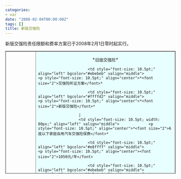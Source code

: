 ```yaml
---
categories:
- var
date: "2008-02-04T00:00:00Z"
tags: []
title: 新版交强险
---
```


<html>
<table style="font-size: 10.5pt; width: 540px; height: 389px;" border="1" cellpadding="0" cellspacing="0" height="389" width="540"><tbody><td style="font-size: 10.5pt; width: 80px; height: 20px;" align="left" valign="middle"> &nbsp;             <td style="font-size: 10.5pt; height: 30px;" align="left" bgcolor="#e8ffff" valign="middle">             <p style="font-size: 10.5pt;" align="center">*<font size="2">旧版交强险</font>*

                          <td style="font-size: 10.5pt;" align="left" bgcolor="#ebebeb" valign="middle">             <p style="font-size: 10.5pt;" align="center">*<font size="2">交强险听证方案</font>*

                          <td style="font-size: 10.5pt;" align="left" bgcolor="#ffffd2" valign="middle">             <p style="font-size: 10.5pt;" align="center">*<font size="2">新版交强险</font>*

                      |
                      <td style="font-size: 10.5pt; width: 80px;" align="left" valign="middle">             <p style="font-size: 10.5pt;" align="center">*<font size="2">6座以下家庭自用汽车交强险保费</font>*

                          <td style="font-size: 10.5pt;" align="left" bgcolor="#e8ffff" valign="middle">             <p style="font-size: 10.5pt;" align="center"><font size="2">1050元/年</font>

                          <td style="font-size: 10.5pt;" align="left" bgcolor="#ebebeb" valign="middle">             <p style="font-size: 10.5pt;" align="center"><font size="2">950元/年</font>

                          <td style="font-size: 10.5pt;" align="left" bgcolor="#ffffd2" valign="middle">             <p style="font-size: 10.5pt;" align="center"><font size="2">950元/年</font>

                      |
                      <td style="font-size: 10.5pt;" align="left" valign="middle">             <p style="font-size: 10.5pt;" align="center">*<font size="2">责任限额</font>*

                          <td style="font-size: 10.5pt; height: 30px;" align="left" bgcolor="#e8ffff" valign="middle">             <p style="font-size: 10.5pt;" align="center"><font size="2">6万</font>

                          <td style="font-size: 10.5pt;" align="left" bgcolor="#ebebeb" valign="middle">             <p style="font-size: 10.5pt;" align="center"><font size="2">12万</font>

                          <td style="font-size: 10.5pt;" align="left" bgcolor="#ffffd2" valign="middle">             <p style="font-size: 10.5pt;" align="center"><font size="2">12.2万</font>

                      |
                      <td style="font-size: 10.5pt; width: 80px;" align="left" valign="middle">             <p style="font-size: 10.5pt;" align="center">*<font size="2">机动车在道路交通事故中<font style="font-size: 10.5pt;" color="#ff0000">有责任</font>的赔偿限额</font>*

                          <td style="font-size: 10.5pt;" align="left" bgcolor="#e8ffff" valign="middle">             <p style="font-size: 10.5pt;"><font size="2">死亡伤残赔偿限额：50000元</font>

             <p style="font-size: 10.5pt;"><font size="2">医疗费用赔偿限额：8000元</font>

             <p style="font-size: 10.5pt;"><font size="2">财产损失赔偿限额：2000元</font>

                          <td style="font-size: 10.5pt;" align="left" bgcolor="#ebebeb" valign="middle">             <p style="font-size: 10.5pt;"><font size="2">死亡伤残赔偿限额：110000元</font>

             <p style="font-size: 10.5pt;"><font size="2">医疗费用赔偿限额：8000元</font>

             <p style="font-size: 10.5pt;"><font size="2">财产损失赔偿限额：2000元</font>

                          <td style="font-size: 10.5pt;" align="left" bgcolor="#ffffd2" valign="middle">             <p style="font-size: 10.5pt;"><font size="2">死亡伤残赔偿限额：110000元</font>

             <p style="font-size: 10.5pt;"><font size="2">医疗费用赔偿限额：10000元</font>

             <p style="font-size: 10.5pt;"><font size="2">财产损失赔偿限额：2000元</font>

                      |
                      <td style="font-size: 10.5pt; width: 80px;" align="left" valign="middle">             <p style="font-size: 10.5pt;" align="center">*<font size="2">机动车在道路交通事故中<font style="font-size: 10.5pt;" color="#ff0000">无责任</font>的赔偿限额</font>*

                          <td style="font-size: 10.5pt;" align="left" bgcolor="#e8ffff" valign="middle"><font size="2">死亡伤残赔偿限额：10000元 </font>             <p style="font-size: 10.5pt;"><font size="2">医疗费用赔偿限额：1600元 </font>

             <p style="font-size: 10.5pt;"><font size="2">财产损失赔偿限额：400元</font>

                          <td style="font-size: 10.5pt;" align="left" bgcolor="#ebebeb" valign="middle">             <p style="font-size: 10.5pt;"><font size="2">死亡伤残赔偿限额为11000元</font>

             <p style="font-size: 10.5pt;"><font size="2">医疗费用赔偿限额为800元</font>

             <p style="font-size: 10.5pt;"><font size="2">财产损失赔偿限额为200元</font>

                          <td style="font-size: 10.5pt;" align="left" bgcolor="#ffffd2" valign="middle">             <p style="font-size: 10.5pt;"><font size="2">死亡伤残赔偿限额为11000元</font>

             <p style="font-size: 10.5pt;"><font size="2">医疗费用赔偿限额为1000元</font>

             <p style="font-size: 10.5pt;"><font size="2">财产损失赔偿限额为100元</font>

|
</tbody>
</html>
新版交强险责任限额和费率方案已于2008年2月1日零时起实行。
